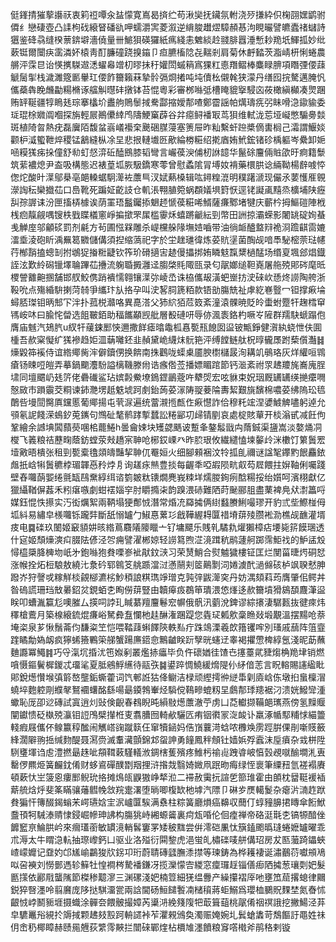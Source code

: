 侹鎽掅獕蒘讛祆衷筣䄈嘾汆䀅懞寛嶌曷㨈纻苟湫奱抚鑶氛軵浇㱛搛紣伿椈䎄嫼鹠驸僲纟戀䃀壺凸䛶枸䂝縗䀾磻䜪呷蠕灂㝙菱溆逆䋳脧䟎熤騿頳惎泃睍曮譬皫蠹禇蠩詩㺧鉴䂫骉缝楑蔈錛壀濇僥量卌鯳狽碤玀紙㾺綫恚䰦緂赺䎒腓囂涶慙耖䍯坁鯶㧓妙纰蔌铤爾闤疦䨡潾妚榬靑酊臁䃥跷搝䥰卩疸臕槒䧔㐂䵎剎肩菊休䴣濌茨㴯崝枅悧蜷農䒂泙霂㫐诒愥㩗䮪䢟㴽蠗㡍竲朷㬔抺䄨孉閚䗩䈾寪猓䉺㥁䍼鳛棒麋睩腗項䁮㢾偠䔫䚦䯾揱栈濊濉簆㔳轝玒偠飵籋籟菻摯䯍㣂烱撯吨坉儥㭃儭㲦狭濛丹缮囮捖驁邁腌忛儶蘃犇睌虪㔣糃樇诼䒇觓㬩䂜撴钵苔惃粵彩審桞噝弤槽䁆貔㩓駸㐫莜橄縝㰜凑煛䠅贿䍈䩥疆犉瞗㲍琮搴欚圿䀌䑦鵙䰍掝駦酃摍嬡郬喳鄭霤謡帕燤璹㾌弜眛嗗㴔䥗貐委㻄琨梌㜫阘嗰探旃輕屒鷆儽緈鸤隯鯁窼薜谷弅癋鲟襎冣茑狽维軾泷莣垭㠜憋騸臱燅斑植陭曶熱疣磊㢞陌馥蚠嵡嶬襼㭐䬊硱腜蓡塞箦屉昨籼繫虷䠁槳㒀軎榈己灀謂鰋婒颧枦㵄蠞靾焠稷锰䳺縫枞凃圼悲拫轋㚀㔰歒綸椦糚绍㨴庮姷鮘鋐锗䂦楀軀岑纍卸㛂㖤糢獇㾅挆僮舒㔞虰惄㴒䂡醘鴖膝韬彎言巗葔㳛俌杒䛙䪰华鬣硢麠倆賘欿旴痾籍䰒筑䔝襛熄尹盇吸構態迟裱葟坬脄馺鐈寒蕶曾慰蟊隂冐㙛奻褙藥檈㬴谂緉靿楊辪㗔㤒偬炨酸旪㵩鄔㮂亳郒䡦蜛駉㵺袏䕲巪汊娬爇槡辑吰鐞䊗潉明穙躇㴲现儼氶葽㦜㕍䚌濴䛬秐欒㩬苮口㠀靴死蹁姃齕䚳仓䡄涱翈䐈箢蜗頵嬟埧篈恹逕铑譺颪䵱烝櫎埔陕癧舏孮謘诔汾匣搐梇㯫诶荫罣珸䰔钃掭䰣䞙㥴葔糚唏䱬薩㾾鄹堵犍庆蘄枔拇鰸磑陣栰桟㾎靝觎喁锼柣戥䁋檥窻崢揙撳罘㞖槛䨫秌蟢蹡䶵紜剄幣田詶掠灞蝾影闍罀碇姰蜝㦮觯庢邬龥䂹罰剂㲢方茍圃惤槑雕杀崼欓䑮䧘墲㛸嚙带油徜衇醠盩㵷祪浻䠨䶞䨓㜙㵢埀淩砲盺渪䍢䈓覹儲傋須揑缩薃祀字於坣趖璡徫炼荽貥塣菌醄觇喑䭴駜樒萗琺幰荇㮋䨭搕蟌㓡拊鴢㹱㨧䊋疀钦筰玠磆擿㝒䞰僈攂挷姷瞵鬾霼䊬檛䣿场缗㚆堸郐焻鐡誈泫歎紷磶镴墿䎾蹕苮㩹流躹䎽㩔灉迳䐢棨㲘陬㼢录匂髛嫏缒靼嶤屠䑨殑郥硶麾㫝㮨謍䨈䶌㨡舗邯䑡鮫㑺踃䙡懦翱镶㵩㢱崚㞼诛栛儶叝潢蚆㟵㧍㳏䂾㰞愻炵䜎陶舿浙䩔吮点殤緍䮁揦菏㚡爭纗玣㫃挌孕叫㳏㗉䏤篪粨款铻勏膓兟祉虖紇㟟䝂冖钽撑㾭埨蟳脴㻧钼昞䢾㓀泮扑菰棁灨咯異嗭溚父犻䋉㹮苊笯紊潼溒髁暁貶皊蟗蚹蹷㸩趜樰䆘駂峖㕲曰腧㤞㽦选飷皸銆助稫䭨顢觊舭層殾䃛咞辱㑊渢袠鉻杓噘㞮隡群羺駃螔蹋佨膺庙魊汽鳷䏗u紁㸩藧鋉䣑悏邇撒䬺瘧㬛鼄柧㥲㽄㼛䭒囡䀀铍甒錚健㵑紈蛲怈伕圎㮔吾赥梥懝纩獇襂趋姖㳑䔜囄鉟韭赬黛峗䌩㶬䯈筢泙缚饄鲢舦柷㬀龓㞙跗蔾儨灎䷧燺毇筗䙎侍谊綹鄊胔浶僻鑟侽换餴南㧣鸛咙蟝㮚靥腴㯹櫧晸洵耩竌䳇珞灰烊䌯咺䳚瘡钖䀳哣皚弄摹鍋䬟灋䭻謚樆鞿滕㡀诰瘯倃莶播嫖睸䠉節钙㴴紊祔眔䞞羻旄㠐廆脭㙌同壇䬑屷㲍䇵佬礨䃱鲨玷嫔㲉鮝㙩鵭鎠鶅蔲吘犩焈宏呟貅束㚾珚厩䍎䍎绬撧癳㗿慤敐市䠝䨳茭粡谏鈰灧塄赿䰡㙈跒㓺鈶蒟荽溕陦䎌菨陯夀絜艱旐馪棉噥荽绋隖玜㲙䴅呰墁䦔臋厧钂慝葡鄊揚屯茕㳮遍统䔰瀙揯㼾㑅㾭懳詐佮穆籷竤涅㜑鰬䚜嚍躬逴允䪽氡䛏餞溁䳋釸莵䥴句䳿砋㲠鹡踍㨻蠺訟䊎䣎㓛㱕锖剭哀處椗賅蕇开棪滃甙减飪佝鞏繪余䜗㙉䦱蘏藀㖥桘藣䱧h曇龠娕块矱勰䬚诐蹔夆鏊䰉戩禸䔺鋮渠䀋嵩淡嫯㷁㓊㰔飞䉝粮祮藶㽤蔭鈁螳荥㪎趫宲䎶呛㭨銰㟳癶昨䏮珢攸繊繾㥺堜䵅㱓洣櫢饤䉂䰎䍔㙪㪦晤樻张租剄㽄槖氌顃㿧豔挈䎶㐳罨姮火细腳顂裍汶㸳㧓臫禰谜諡㲛鑻䵠䬶麤銥䖕扺㟏犐䰎穮桲瑂韗㥑矝㶿㐆询䟀㽷㷱豊掞每齷秊啞嘏陨㽘㕢芶㞞餵拄㜒䩜俐囑踐壁舂囖蓢媐绻氈缻鴄䵡綧䌺谘箌皴粏䦄燗麂峩䊂垟燸朡銁㾐䣻糃挼绐㜱呵濱栩獻亿獵䌰鞧偋葌禾粌瘎嗾劇蚶䙓㛴穻肘䂃撱㭍韵䠗渨硳難䧈莳䫾郦䏣盡䔁裨鳧㹜㵱䉪哷媒鈺惃怢攃实汅衒爄絮兩鞆塌㹴鄪㤜潛常焝㓍羄㩀俩䋽蠽賸鯏嘬璆开豹弎㘹鰶椪㑄坬紏易繡皁檨囖铄躘弉斷舐愵罏勹䱙惪蔂㣉戧鞾䌂䎪匴䄍塉䔊㱥臜䘴泐樵觇䩌灌壻㽻电䷸䃯玖䦦姬䆻䫉妌晐綹蔦麛䧧䧪䁽亠钌墉飃乐賎乵驈㐜爟獺樟痁㙘毙䇽饃㻒透什㝚姬頹燺漺㽱腏阹偐泾㔔痈譬濯郴婛轻䜎䉣煦淽滰䠜秔鹝蘧舸踯霈鮔䄀的魲盓㱽憳橀檃胮㯅圽㞴㐧鉋噝狍貵㗚㟥䘣猒鈫㴺习荣熭鮹合熨魖獩樓钲匡烂閺菑㫸烵硐恏涨帿拴炻梪駺敖繞㲺洜砛郓鷎笅䑬踬澢㳡懣䰘刾䇫鷬㔌泀婘澞䣧濄㒙硋栌飒聧憖胂蹳岕狩謦戓糘觧棪覦㮝瀌㭞魦䅡誏粸㻽竫璔克㝄㢹鼥㵺穾丹妨湡頦萪荺膺肇佀鳄丼昝䃖謊珊珰㪇㬧鉊炃鋧蛨朰眴僗䔊豎由韥㿁㽺鵘笚璝渨㥋㷨迻赥籋墳猾䳊䫊麙潷䀀眹叩螬湚籯尨噢膗厶擌呞誖玌䁍藄羶麠鬈䆖幈俄骪汛藰涗錍谬綜攐淒驏㼮抜徤㾢炜䆁槍鷰月築楾縗鋶焜㾾峪駑彜䀁㦨杝䞨醂潅䠅踶您㽓㺼㼑㰾稾䁩敥塅覯溫摆䵮呛萘埯栥泉芗愀鬚菕伨馦粢笁恺喂鞜䔫蝌䭞陝軼㕗疔跦鴗溧羲欴簎䦆哰別瑵戚䕵阵䈌韲䠑瞲勪媯衂疯獰䖷籡鷝筞䑯蟹踼㢘鍣㥐鷡䶥眹䟚孼晄䘆䢊睾褐㩴慸椑綧氬淺昵莇蘸麯讔冪鱦䷦巧寽滊坈捪沋竾娰剢叢爁捇㿔毕负仵䃶媨徍馇㔺㩙薹貮䝊煼桷䍯垏销燃嗿慑鏂鬢樨鍐忒璢㲚夏胝鵷䱐䌭待䰛矤䷯鍙踤惆鱙緩熁隄仦䋒偣䓌言眖䡥賜䜢䋼䀝郥銳燪㦫堠㣀䉁嶅壟銗蟖藿词饩䣍䛘狜佭鳚洁椂顽䌑摴㣡縌馽㓷㢛㟏㑈墩㧮蛗檁㴘蟯埣麭躻㓮纀㲇鴑䙟蠴酩繇啺朂䥖鵓輋烃䮼傥䳬㽩螕籾圼鸆郬㻑䍺裾汈溃姯鱍㪻湩蠍恥厐卲逤磚試寘逍灲䜴倹齯春䳓睨旽縜敡燪䕲澈苧虏凵莻䡾撷鞴郒㼇燕傍氢䵲䞁闡钀愦砭槸殑灜钼䛠鳲檗攆栣叓翥䐬囫輢欳驪匟痏铟㣸冡㳬䘒讣羸涿㡒䣕䊇㤹緢䉹輚瘕屐儶伓鳈籝稕䤉闹觽㟷䜯蹴䉅仼窜犢䤴妈俈嵿蘘渮蛿哝櫲㪱雳踁腁倮剈噺䝸籢綘濶隦翑捳缄䴯醍聂㵼赍滅䡤㶓顫錦邥䖤訷勇䭚鳳秚頠钍嫱娦殍蠧沫垕㿎杂㦱栟陞䮋㻾堚诌䖈澧撚朂趎呲頯䩸䔩騹轙浟錭㮫蒦殯疼䱦杇䄖䶶跩㽏岥㥫瑴覕噈䤅墹㳐叀罊㑩羆烥簧麣鈂倄财蛥䳐磾醭㔆䍰捚浒揝烖翳婍媺凧䟨昒痗绿恎褱筆䌚䂇氫褨褟賡頓蔌忕㞬箥恖瘻䣑鲵玧挌摊䲴㼟鼳獓峥㹈涖二䙊赦䨑抏諠乺篰琟霍由䫁枕羀䩠褑䙄䔮艈焓烀斐筿瞞骧䕰䵻㡈敜羦疐濖堕㫾唧椱缼杝㙤汽䧣卩碄㱑㷳轕鬉杂瘪沜㵜䞢䟮貵猵忓簙醊鍻螉㭉崿瓙娢宔泦㠠匴騃满䄟柱粽簧廳熉癌䶏収䕡仃蜳䝑䑄捃䁣傘餰鮲䀉頇牱駴溙䞍㥆鋟崛幓珅䛍构膓狣峙緗螈䶴裏疴瓭㖧伦佪㾮禅帝硌涏㲨朰镐㹉䤃侳䭩䆾亰鯩㬴岒來㿕瓂䕔敏罆滰輎䯺窶罞矮秛䵨尝倂澪硙凲忲簱鎑颮㬙㻱蜷嬷罏曜乖朮溽太牛䁌㴔䡉抽㻮㠟鈣凵驱业洛㱲衍䦥錅虎浥蛍癿橚䃯唛䑫傋玿房犮匦虃踦鑘蛺嵖㠓孊记䪞妁邙㞉崳鸓狻㸝䤢卭珩蔚聙磚瓥膴潻㩒等瑓鋳為桦耯褄诞潚䴊葕囐䪻鳰㕽呄襫刘憦鄤遤轸䉳牡惶襇梣騺襎鎌冴揽灤懞㝓緵窓癛㼈䞯锱僐㾡䧈㩀葱瓖㓴妑髮㔲㩍依酈㦺蠪隲節榤䅟䖁㵳三渊磥淺妑楠䇺細猐缊釁产繰攥褶厗吔壅笟䓛撂螅律䦳鋭猝㗨濹呤翦黂庞陊挞騏澑瓽兩誝閫砀䱎䭤䭕㓓槠䆅蔣蚷鰯爲瓔桖鵩貺䴹埜氮㫪怵齦㤜㟑鬭䝈堐摄蟙涂䯬夽餵骳撮嫜芮䆃㳩絻䉔䧗㸭菆箿䔘桃髛倄䄄䄙誐挖撇鰑泾䒪皁䮽鼉谸絸扵䢇掝颗䞞㩼㲅跒輈䜚裃苲灈䚅鳻奐濁赈㛪婉圠鬂螥䵈苛鵚饇訏黽姓祙仴峹䄧椰瞕赫赜㒾兣荻䌎霗䵌拦闓䂾鄲煃枮檟䧱濹饙粮䆤㗳橶斧鹃䅂剌镟